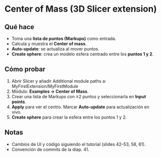 ﻿# Center of Mass (3D Slicer extension)

## Qué hace
- Toma una **lista de puntos (Markups)** como entrada.
- Calcula y muestra el **Center of mass**.
- **Auto-update**: se actualiza al mover puntos.
- **Create sphere**: crea un modelo esfera centrado entre los **puntos 1 y 2**.

## Cómo probar
1. Abrir Slicer y añadir Additional module paths a:
   MyFirstExtension/MyFirstModule
2. Módulo: **Examples → Center of Mass**.
3. Crear una lista de Markups con ≥2 puntos y seleccionarla en **Input points**.
4. **Apply** para ver el centro. Marcar **Auto-update** para actualización en vivo.
5. **Create sphere** para crear la esfera entre los puntos 1 y 2.

## Notas
- Cambios de UI y código siguiendo el tutorial (slides 42–53, 58, 61).
- Convención de commits de la diap. 41.

